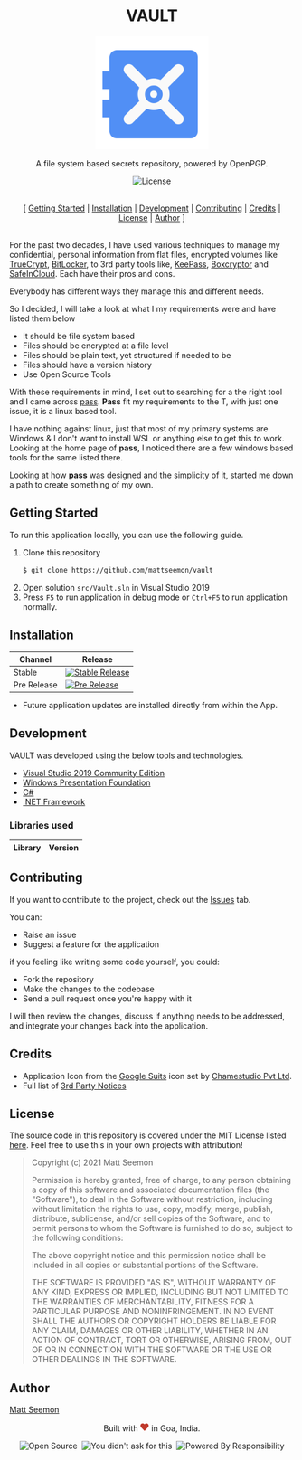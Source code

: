 <h1 align="center">VAULT</h1>

<p align="center"><img width="200px" height="200px" src="./assets/Vault-512.png" alt="Vault" /></p>

<p align="center">A file system based secrets repository, powered by OpenPGP.<br/></p>

<p align="center"><img src="https://img.shields.io/github/license/mattseemon/vault?style=for-the-badge" alt="License"/></p>

<p align="center"><br/>[ <a href="#getting_started">Getting Started</a> | <a href="#installation">Installation</a> | <a href="#development">Development</a> | <a href="#contributing">Contributing</a> | <a href="#credits">Credits</a> | <a href="#license">License</a> | <a href="#author">Author</a> ]<br/><br/></p>

<a name="about"></a>
For the past two decades, I have used various techniques to manage my confidential, personal information from flat files, encrypted volumes like [TrueCrypt](https://keepass.info/), [BitLocker](https://support.microsoft.com/en-us/windows/turn-on-device-encryption-0c453637-bc88-5f74-5105-741561aae838), to 3rd party tools like, [KeePass](https://keepass.info/), [Boxcryptor](https://www.boxcryptor.com/en/) and [SafeInCloud](https://safe-in-cloud.com/en/). Each have their pros and cons. 

Everybody has different ways they manage this and different needs.

So I decided, I will take a look at what I my requirements were and have listed them below 

 * It should be file system based
 * Files should be encrypted at a file level
 * Files should be plain text, yet structured if needed to be
 * Files should have a version history
 * Use Open Source Tools

With these requirements in mind, I set out to searching for a the right tool and I came across [pass](https://www.passwordstore.org/). **Pass** fit my requirements to the T, with just one issue, it is a linux based tool. 

I have nothing against linux, just that most of my primary systems are Windows & I don't want to install WSL or anything else to get this to work.
Looking at the home page of **pass**, I noticed there are a few windows based tools for the same listed there.

Looking at how **pass** was designed and the simplicity of it, started me down a path to create something of my own.

## Getting Started <a name="getting_started"></a>

To run this application locally, you can use the following guide.

1. Clone this repository 
   ```bash
   $ git clone https://github.com/mattseemon/vault
   ```
2. Open solution `src/Vault.sln` in Visual Studio 2019
3. Press `F5` to run application in debug mode or `Ctrl+F5` to run application normally.

## Installation <a name="installation"></a>

Channel | Release
------- | -------
Stable | [![Stable Release](https://img.shields.io/github/v/release/mattseemon/vault?label=%20&logo=windows&style=for-the-badge)](https://github.com/mattseemon/Vault/releases/latest)
Pre Release | [![Pre Release](https://img.shields.io/github/v/release/mattseemon/vault?include_prereleases&label=%20&logo=windows&style=for-the-badge)](https://github.com/mattseemon/Vault/releases)

 * Future application updates are installed directly from within the App.

## Development <a name="development"></a>

VAULT was developed using the below tools and technologies.
 * [Visual Studio 2019 Community Edition](https://visualstudio.microsoft.com/)
 * [Windows Presentation Foundation](https://docs.microsoft.com/en-us/dotnet/desktop/wpf/introduction-to-wpf?view=netframeworkdesktop-4.8)
 * [C#](https://docs.microsoft.com/en-us/dotnet/csharp/)
 * [.NET Framework](https://docs.microsoft.com/en-gb/dotnet/)

### Libraries used

 Library | Version 
 ------- | -------

## Contributing <a name="contributing"></a>

If you want to contribute to the project, check out the [Issues](https://github.com/mattseemon/Vault/issues) tab. 

You can:

 - Raise an issue
 - Suggest a feature for the application

if you feeling like writing some code yourself, you could:

 - Fork the repository
 - Make the changes to the codebase
 - Send a pull request once you're happy with it

I will then review the changes, discuss if anything needs to be addressed, and integrate your changes back into the application.

## Credits <a name="credits"></a>

 * Application Icon from the [Google Suits](https://www.iconfinder.com/iconsets/google-suits-1) icon set by [Chamestudio Pvt Ltd](https://www.iconfinder.com/chamedesign).
 * Full list of [3rd Party Notices](3rd-Party-Notices.md)

## License <a name="license"></a>
The source code in this repository is covered under the MIT License listed [here](LICENSE]). Feel free to use this in your own projects with attribution!

> Copyright (c) 2021 Matt Seemon
>  
> Permission is hereby granted, free of charge, to any person obtaining a copy of this software and associated documentation files (the "Software"), to deal in the Software without restriction, including without limitation the rights to use, copy, modify, merge, publish, distribute, sublicense, and/or sell copies of the Software, and to permit persons to whom the Software is furnished to do so, subject to the following conditions:
> 
> The above copyright notice and this permission notice shall be included in all copies or substantial portions of the Software.
> 
> THE SOFTWARE IS PROVIDED "AS IS", WITHOUT WARRANTY OF ANY KIND, EXPRESS OR IMPLIED, INCLUDING BUT NOT LIMITED TO THE WARRANTIES OF MERCHANTABILITY, FITNESS FOR A PARTICULAR PURPOSE AND NONINFRINGEMENT. IN NO EVENT SHALL THE AUTHORS OR COPYRIGHT HOLDERS BE LIABLE FOR ANY CLAIM, DAMAGES OR OTHER LIABILITY, WHETHER IN AN ACTION OF CONTRACT, TORT OR OTHERWISE, ARISING FROM, OUT OF OR IN CONNECTION WITH THE SOFTWARE OR THE USE OR OTHER DEALINGS IN THE SOFTWARE.

## Author <a name="author"></a>

[Matt Seemon](@mattseemon)

<p align="center">Built with <img src="./assets/heart.png" alt="Matt Seemon" /> in Goa, India.</p>
<p align="center"><img src="https://forthebadge.com/images/badges/open-source.svg" alt="Open Source" />&nbsp;
  <img src="https://forthebadge.com/images/badges/you-didnt-ask-for-this.svg" alt="You didn't ask for this" />&nbsp;
  <img src="https://forthebadge.com/images/badges/powered-by-responsibility.svg" alt="Powered By Responsibility"/></p>
